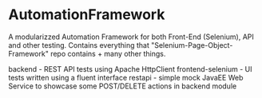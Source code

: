 # AutomationFramework

A modularizzed Automation Framework for both Front-End (Selenium), API and other testing.
Contains everything that "Selenium-Page-Object-Framework" repo contains + many other things.

backend - REST API tests using Apache HttpClient 
frontend-selenium - UI tests written using a fluent interface
restapi - simple mock JavaEE Web Service to showcase some POST/DELETE actions in backend module
